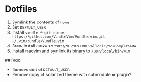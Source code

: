 # Dotfiles

1. Symlink the contents of `home`
1. Set `DEFAULT_USER`
1. Install `vundle` -> `git clone https://github.com/VundleVim/Vundle.vim.git ~/.vim/bundle/Vundle.vim`
1. Brew install `CMake` so that you can use `Valloric/YouCompleteMe`
1. Install macvim and symlink its binary to `/usr/local/bin/vim`

##Todo

- Remove edit of `DEFAULT_USER`
- Remove copy of solarized theme with submodule or plugin?`

